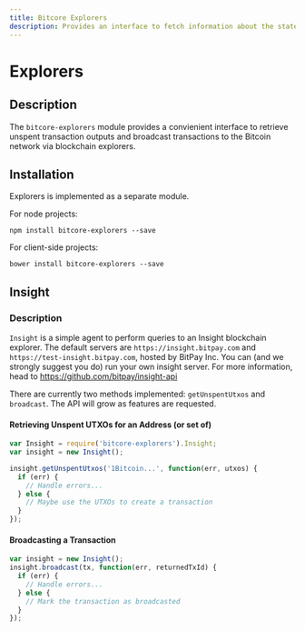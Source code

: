 ```yaml
---
title: Bitcore Explorers
description: Provides an interface to fetch information about the state of the blockchain from a trusted blockchain explorer, such as Insight.
---
```


# Explorers

## Description

The `bitcore-explorers` module provides a convienient interface to retrieve unspent transaction outputs and broadcast transactions to the Bitcoin network via blockchain explorers.

## Installation

Explorers is implemented as a separate module.

For node projects:

```
npm install bitcore-explorers --save
```

For client-side projects:

```
bower install bitcore-explorers --save
```

## Insight

### Description

`Insight` is a simple agent to perform queries to an Insight blockchain explorer. The default servers are `https://insight.bitpay.com` and `https://test-insight.bitpay.com`, hosted by BitPay Inc. You can (and we strongly suggest you do) run your own insight server. For more information, head to https://github.com/bitpay/insight-api

There are currently two methods implemented: `getUnspentUtxos` and `broadcast`. The API will grow as features are requested.

#### Retrieving Unspent UTXOs for an Address (or set of)

```javascript
var Insight = require('bitcore-explorers').Insight;
var insight = new Insight();

insight.getUnspentUtxos('1Bitcoin...', function(err, utxos) {
  if (err) {
    // Handle errors...
  } else {
    // Maybe use the UTXOs to create a transaction
  }
});
```

#### Broadcasting a Transaction

```javascript
var insight = new Insight();
insight.broadcast(tx, function(err, returnedTxId) {
  if (err) {
    // Handle errors...
  } else {
    // Mark the transaction as broadcasted
  }
});
```
